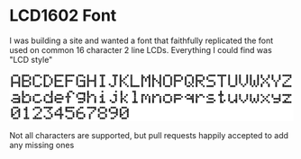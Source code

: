 # LCD1602 Font

I was building a site and wanted a font that faithfully replicated the font used on common 16 character 2 line LCDs. Everything I could find was "LCD style"

![Screenshot of characters available in LCD1602 font](screenshot.png)

Not all characters are supported, but pull requests happily accepted to add any missing ones
